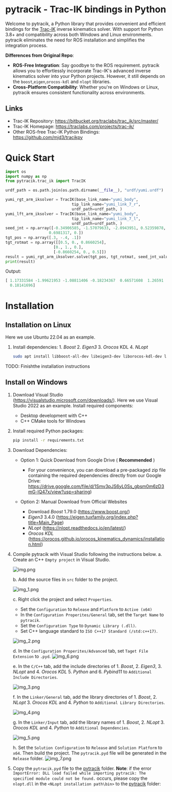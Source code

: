 # pytracik - Trac-IK bindings in Python

Welcome to pytracik, a Python library that provides convenient and efficient bindings for the [Trac-IK](https://bitbucket.org/traclabs/trac_ik/src/master/) inverse kinematics solver. With support for Python 3.8+ and compatibility across both Windows and Linux environments.
pytracik eliminates the need for ROS installation and simplifies the integration process. 

**Differences from Original Repo**:

- **ROS-Free Integration**: Say goodbye to the ROS requirement. pytracik allows you to effortlessly incorporate Trac-IK's advanced inverse kinematics solver into your Python projects. However, it still depends on the
   `boost`,`eigen`,`orocos-kdl` and `nlopt` libraries. 
- **Cross-Platform Compatibility**: Whether you're on Windows or Linux, pytracik ensures consistent functionality across environments.

## Links
- Trac-IK Repository: https://bitbucket.org/traclabs/trac_ik/src/master/
- Trac-IK Homepage: https://traclabs.com/projects/trac-ik/
- Other ROS-free Trac-IK Python Bindings: https://github.com/mjd3/tracikpy

# Quick Start
```python
import os
import numpy as np
from pytracik.trac_ik import TracIK

urdf_path = os.path.join(os.path.dirname(__file__), "urdf/yumi.urdf")

yumi_rgt_arm_iksolver = TracIK(base_link_name="yumi_body",
                             tip_link_name="yumi_link_7_r",
                             urdf_path=urdf_path, )
yumi_lft_arm_iksolver = TracIK(base_link_name="yumi_body",
                             tip_link_name="yumi_link_7_l",
                             urdf_path=urdf_path, )
seed_jnt = np.array([-0.34906585, -1.57079633, -2.0943951, 0.52359878, 0.,
                   0.6981317, 0.])
tgt_pos = np.array([.3, -.4, .1])
tgt_rotmat = np.array([[0.5, 0., 0.8660254],
                     [0., 1., 0.],
                     [-0.8660254, 0., 0.5]])
result = yumi_rgt_arm_iksolver.solve(tgt_pos, tgt_rotmat, seed_jnt_values=seed_jnt)
print(result)
```
Output:
```python
[ 1.17331584 -1.99621953 -1.08811406 -0.18234367  0.66571608  1.26591
  0.18141696]
```

# Installation

## Installation on Linux
Here we use Ubuntu 22.04 as an example.

1. Install dependencies: 1. _Boost_ 2. _Eigen3_ 3. _Orocos_ KDL 4. _NLopt_
    ```Bash
    sudo apt install libboost-all-dev libeigen3-dev liborocos-kdl-dev libnlopt-dev 
    ```
TODO: Finishthe installation instructions

## Install on Windows
1. Download Visual Studio (https://visualstudio.microsoft.com/downloads/). Here we use Visual Studio 2022 as an example.
   Install required components:
   - Desktop development with C++
   - C++ CMake tools for Windows 
2. Install required Python packages:
   ```bash
   pip install -r requirements.txt
   ```
3. Download Dependencies:
   - Option 1: Quick Download from Google Drive ( **Recommended** )
     - For your convenience, you can download a pre-packaged zip file containing the required dependencies directly from our Google Drive: https://drive.google.com/file/d/1Smv3pJS6yL0Ss_gbsm0m6zD3mG-lQ47x/view?usp=sharing)
   
   - Option 2: Manual Download from Official Websites
     - Download _Boost_ 1.79.0 (https://www.boost.org/) 
     - _Eigen3_ 3.4.0 (https://eigen.tuxfamily.org/index.php?title=Main_Page)
     - _NLopt_ (https://nlopt.readthedocs.io/en/latest/)
     - _Orocos KDL_ (https://orocos.github.io/orocos_kinematics_dynamics/installation.html)
   
4. Compile pytracik with Visual Studio following the instructions below.
   a. Create an C++ `Empty project` in Visual Studio.

      ![img.png](img/img.png)

   b. Add the source files in `src` folder to the project.

      ![img_1.png](img/img_1.png)
   
   c.  Right click the project and select `Properties`. 
      - Set the `Configuration` to `Release` and `Platform` to `Active (x64)`
      - In the `Configuration Properites/General` tab, set the `Target Name` to `pytracik`.
      - Set the `Configuration Type` to `Dynamic Library (.dll)`.
      - Set C++ language standard to `ISO C++17 Standard (/std:c++17)`.

      ![img_2.png](img/img_2.png)    
   
   d. In the `Configuration Properites/Advanced` tab, set `Taget File Extension` to `.pyd`.
      ![img_6.png](img/img_3.png)
   
   e. In the `C/C++` tab, add the include directories of 1. _Boost_, 2. _Eigen3_, 3. _NLopt_ and 4. _Orocos KDL_ 5. _Python_ and 6. _Pybind11_  to `Additional Include Directories`.

      ![img_3.png](img/img_4.png)  
   
   f. In the `Linker/General` tab, add the library directories of 1. _Boost_, 2. _NLopt_ 3. _Orocos KDL_ and 4. _Python_ to `Additional Library Directories`.

      ![img_4.png](img/img_5.png)
   
    g. In the `Linker/Input` tab, add the library names of 1. _Boost_, 2. _NLopt_ 3. _Orocos KDL_ and 4. _Python_ to `Additional Dependencies`.

      ![img_5.png](img/img_6.png) 
   
    h. Set the `Solution Configuration` to `Release` and `Solution Platform` to `x64`. Then build the project. The `pytracik.pyd` file will be generated in the `Release` folder.
      ![img_7.png](img/img_7.png)
5. Copy the `pytracik.pyd` file to the [pytracik](pytracik) folder.
   **Note**: if the error `ImportError: DLL load failed while importing pytracik: The specified module could not be found.` occurs, please copy the `nlopt.dll` in the `<NLopt installation path\bin>` to the [pytracik](pytracik) folder:



